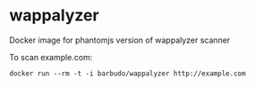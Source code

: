 # wappalyzer
Docker image for phantomjs version of wappalyzer scanner

To scan example.com:

`docker run --rm -t -i barbudo/wappalyzer http://example.com`